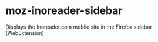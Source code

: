 # moz-inoreader-sidebar
Displays the Inoreader.com mobile site in the Firefox sidebar (WebExtension)
